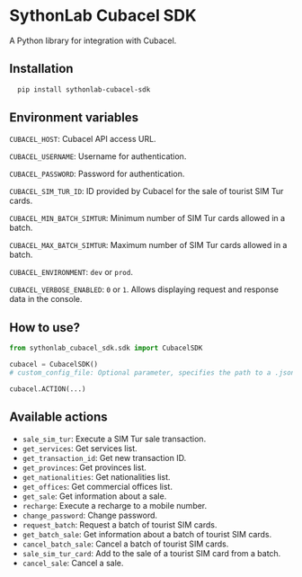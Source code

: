 # SythonLab Cubacel SDK

A Python library for integration with Cubacel.

## Installation

```bash
  pip install sythonlab-cubacel-sdk
```

## Environment variables

```CUBACEL_HOST```: Cubacel API access URL.

```CUBACEL_USERNAME```: Username for authentication.

```CUBACEL_PASSWORD```: Password for authentication.

```CUBACEL_SIM_TUR_ID```: ID provided by Cubacel for the sale of tourist SIM Tur cards.

```CUBACEL_MIN_BATCH_SIMTUR```: Minimum number of SIM Tur cards allowed in a batch.

```CUBACEL_MAX_BATCH_SIMTUR```: Maximum number of SIM Tur cards allowed in a batch.

```CUBACEL_ENVIRONMENT```: ```dev``` or ```prod```.

```CUBACEL_VERBOSE_ENABLED```: ```0``` or ```1```. Allows displaying request and response data in the console.

## How to use?

```python
from sythonlab_cubacel_sdk.sdk import CubacelSDK

cubacel = CubacelSDK()
# custom_config_file: Optional parameter, specifies the path to a .json file to save the configuration.

cubacel.ACTION(...)
```

## Available actions

- ```sale_sim_tur```: Execute a SIM Tur sale transaction.
- ```get_services```: Get services list.
- ```get_transaction_id```: Get new transaction ID.
- ```get_provinces```: Get provinces list.
- ```get_nationalities```: Get nationalities list.
- ```get_offices```: Get commercial offices list.
- ```get_sale```: Get information about a sale.
- ```recharge```: Execute a recharge to a mobile number.
- ```change_password```: Change password.
- ```request_batch```: Request a batch of tourist SIM cards.
- ```get_batch_sale```: Get information about a batch of tourist SIM cards.
- ```cancel_batch_sale```: Cancel a batch of tourist SIM cards.
- ```sale_sim_tur_card```: Add to the sale of a tourist SIM card from a batch.
- ```cancel_sale```: Cancel a sale.